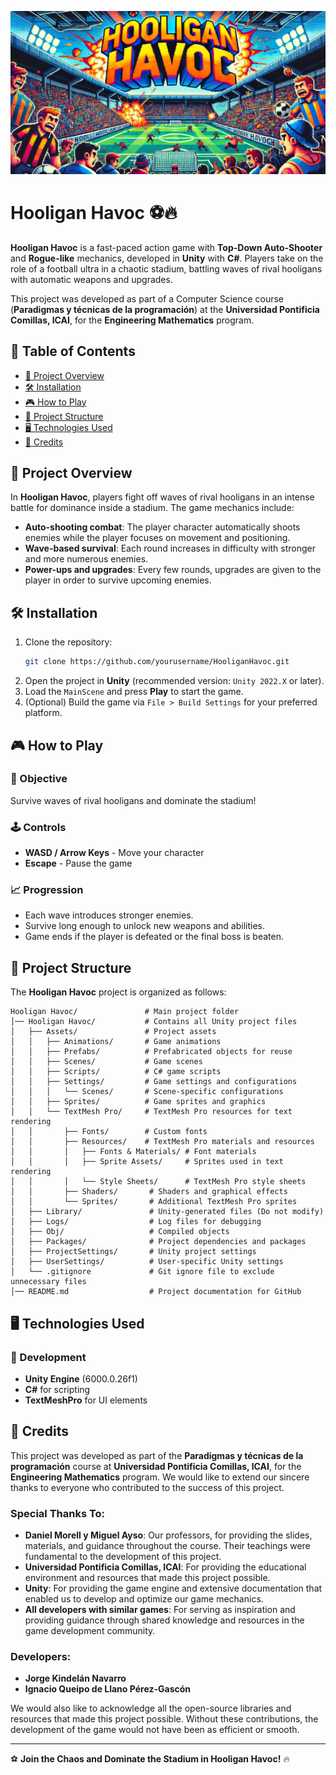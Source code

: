 ![Hooligan Havoc Banner](Banner_HH.png)

# Hooligan Havoc ⚽🔥

**Hooligan Havoc** is a fast-paced action game with **Top-Down Auto-Shooter** and **Rogue-like** mechanics, developed in **Unity** with **C#**. Players take on the role of a football ultra in a chaotic stadium, battling waves of rival hooligans with automatic weapons and upgrades.

This project was developed as part of a Computer Science course (**Paradigmas y técnicas de la programación**) at the **Universidad Pontificia Comillas, ICAI**, for the **Engineering Mathematics** program.

## 📜 Table of Contents
- [📌 Project Overview](#-project-overview)
- [🛠️ Installation](#️-installation)
- [🎮 How to Play](#-how-to-play)
- [📂 Project Structure](#-project-structure)
- [🖥️ Technologies Used](#-technologies-used)
- [🙌 Credits](#-credits)

## 📌 Project Overview

In **Hooligan Havoc**, players fight off waves of rival hooligans in an intense battle for dominance inside a stadium. The game mechanics include:

- **Auto-shooting combat**: The player character automatically shoots enemies while the player focuses on movement and positioning.
- **Wave-based survival**: Each round increases in difficulty with stronger and more numerous enemies.
- **Power-ups and upgrades**: Every few rounds, upgrades are given to the player in order to survive upcoming enemies.

## 🛠️ Installation

1. Clone the repository:
   ```sh
   git clone https://github.com/yourusername/HooliganHavoc.git
   ```
2. Open the project in **Unity** (recommended version: `Unity 2022.X` or later).
3. Load the `MainScene` and press **Play** to start the game.
4. (Optional) Build the game via `File > Build Settings` for your preferred platform.

## 🎮 How to Play

### 🎯 Objective
Survive waves of rival hooligans and dominate the stadium!

### 🕹️ Controls
- **WASD / Arrow Keys** - Move your character
- **Escape** - Pause the game

### 📈 Progression
- Each wave introduces stronger enemies.
- Survive long enough to unlock new weapons and abilities.
- Game ends if the player is defeated or the final boss is beaten.

## 📂 Project Structure

The **Hooligan Havoc** project is organized as follows:

```plaintext
Hooligan Havoc/               # Main project folder
│── Hooligan Havoc/           # Contains all Unity project files
│   ├── Assets/               # Project assets
│   │   ├── Animations/       # Game animations
│   │   ├── Prefabs/          # Prefabricated objects for reuse
│   │   ├── Scenes/           # Game scenes
│   │   ├── Scripts/          # C# game scripts
│   │   ├── Settings/         # Game settings and configurations
│   │   │   └── Scenes/       # Scene-specific configurations
│   │   ├── Sprites/          # Game sprites and graphics
│   │   └── TextMesh Pro/     # TextMesh Pro resources for text rendering
│   │       ├── Fonts/        # Custom fonts
│   │       ├── Resources/    # TextMesh Pro materials and resources
│   │       │   ├── Fonts & Materials/ # Font materials
│   │       │   ├── Sprite Assets/     # Sprites used in text rendering
│   │       │   └── Style Sheets/      # TextMesh Pro style sheets
│   │       ├── Shaders/       # Shaders and graphical effects
│   │       └── Sprites/       # Additional TextMesh Pro sprites
│   ├── Library/               # Unity-generated files (Do not modify)
│   ├── Logs/                  # Log files for debugging
│   ├── Obj/                   # Compiled objects
│   ├── Packages/              # Project dependencies and packages
│   ├── ProjectSettings/       # Unity project settings
│   ├── UserSettings/          # User-specific Unity settings
│   └── .gitignore             # Git ignore file to exclude unnecessary files
│── README.md                  # Project documentation for GitHub
```

## 🖥️ Technologies Used

### 🔧 Development
- **Unity Engine** (6000.0.26f1)
- **C#** for scripting
- **TextMeshPro** for UI elements

## 🙌 Credits

This project was developed as part of the **Paradigmas y técnicas de la programación** course at **Universidad Pontificia Comillas, ICAI**, for the **Engineering Mathematics** program. We would like to extend our sincere thanks to everyone who contributed to the success of this project.

### Special Thanks To:
- **Daniel Morell y Miguel Ayso**: Our professors, for providing the slides, materials, and guidance throughout the course. Their teachings were fundamental to the development of this project.
- **Universidad Pontificia Comillas, ICAI**: For providing the educational environment and resources that made this project possible.
- **Unity**: For providing the game engine and extensive documentation that enabled us to develop and optimize our game mechanics.
- **All developers with similar games**: For serving as inspiration and providing guidance through shared knowledge and resources in the game development community.
  
### Developers:
- **Jorge Kindelán Navarro**
- **Ignacio Queipo de Llano Pérez-Gascón**

We would also like to acknowledge all the open-source libraries and resources that made this project possible. Without these contributions, the development of the game would not have been as efficient or smooth.

---

⚽ **Join the Chaos and Dominate the Stadium in Hooligan Havoc!** 🔥
